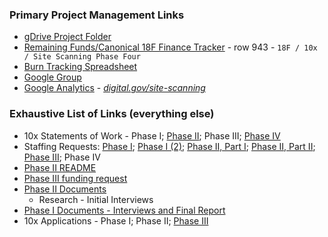 

### Primary Project Management Links 

* [gDrive Project Folder](https://drive.google.com/drive/u/1/folders/10jBbaVSWfSzyHouksFzseExKb7GAxq7e)
* [Remaining Funds/Canonical 18F Finance Tracker](https://docs.google.com/spreadsheets/d/1hjCYIskgD_x_MI1ehXoiz2Qvsyxj1yK3fxabkezMPiE/edit#gid=0) - row 943 - `18F / 10x / Site Scanning Phase Four`
* [Burn Tracking Spreadsheet](https://docs.google.com/spreadsheets/d/1uuVX8tdpSjh6V5Yaf4UH-RUT_bxgngV-kPi-VuvLykg/edit#gid=1396424248)
* [Google Group](https://groups.google.com/u/1/a/gsa.gov/g/site-scanning)
* [Google Analytics](https://analytics.google.com/analytics/web/?authuser=1#/report/content-pages/a33523145w60822123p65263002/_u.dateOption=last30days&explorer-table.filter=site-scanning&explorer-table.plotKeys=%5B%5D/) - _[digital.gov/site-scanning](https://analytics.google.com/analytics/web/?authuser=1#/report/content-pages/a47271808w78480411p81147915/_u.dateOption=last30days&explorer-table.filter=site-scanning&explorer-table.plotKeys=%5B%5D)_

### Exhaustive List of Links (everything else)

* 10x Statements of Work - Phase I;  [Phase II](https://drive.google.com/file/d/1vuw5fs-YMt_xnWPmvtntrJI8UcwAchV6/view);  Phase III; [Phase IV](https://docs.google.com/document/d/1H0dQFeBW4mwu2abnpA5Cm2hSXonMhytk7CQzrTGyzmM/edit)
* Staffing Requests:  [Phase I](https://github.com/18F/staffing/issues/552);  [Phase I (2)](https://github.com/18F/staffing/issues/553);  [Phase II, Part I](https://github.com/18F/staffing/issues/613#issuecomment-500441720);  [Phase II, Part II](https://github.com/18F/staffing/issues/652#issuecomment-525351221);  [Phase III](https://github.com/18F/staffing/issues/679); Phase IV
* [Phase II README](https://docs.google.com/document/d/1PBCD0lSgwMUNEZ7Qhnb4sUgvkv80cGdGdnJoHFUpPlY/edit)
* [Phase III funding request](https://docs.google.com/presentation/d/1vVXkOXjNG6Olk_12makiwDjvaOD_W27ltEh79kLwmqE/edit)
* [Phase II Documents](https://drive.google.com/drive/u/1/folders/1T1V8U9BJbn42dsEKYLmfQKL472LgcZmd)
  * Research - Initial Interviews
* [Phase I Documents - Interviews and Final Report](https://drive.google.com/drive/u/1/folders/1Xd5k6uSQzAceIqxgT4gGbPTMSqdEjTTk)
* 10x Applications - Phase I;  Phase II;  [Phase III](https://drive.google.com/drive/u/0/folders/1LFfJEV-4WWE6aJYEVa4PqHt0W0WI7fUm?ths=true)
